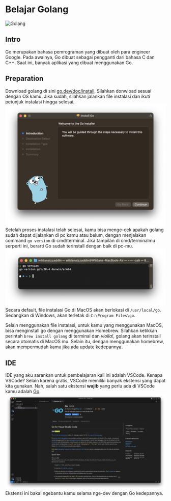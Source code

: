 # Belajar Golang
![Golang](https://global-uploads.webflow.com/6100d0111a4ed76bc1b9fd54/62217e885f52b860da9f00cc_Apa%20Itu%20Golang%3F%20Apa%20Saja%20Fungsi%20Dan%20Keunggulannya%20-%20Binar%20Academy.jpeg)

## Intro
Go merupakan bahasa pemrograman yang dibuat oleh para engineer Google. Pada awalnya, Go dibuat sebagai pengganti dari bahasa C dan C++. Saat ini, banyak aplikasi yang dibuat menggunakan Go.

## Preparation
Download golang di sini [go.dev/doc/install](https://go.dev/doc/install). Silahkan donwload sesuai dengan OS kamu. Jika sudah, silahkan jalankan file instalasi dan ikuti petunjuk instalasi hingga selesai.
![](/assets/installing-go.png)
Setelah proses instalasi telah selesai, kamu bisa menge-cek apakah golang sudah dapat dijalankan di pc kamu atau belum, dengan menjalakan command `go version` di cmd/terminal. Jika tampilan di cmd/terminalmu serperti ini, berarti Go sudah terinstall dengan baik di pc-mu.
![](/assets/go-version.png)
Secara default, file instalasi Go di MacOS akan berlokasi di `/usr/local/go`. Sedangkan di Windows, akan terletak di `C:\Program Files\go`.

Selain menggunakan file instalasi, untuk kamu yang menggunakan MacOS, bisa menginstall go dengan menggunakan Homebrew. Silahkan ketikkan perintah `brew install golang` di terminal dan _violla!_, golang akan terinstall secara otomatis di MacOS mu. Selain itu, dengan menggunakan homebrew, akan mempermudah kamu jika ada update kedepannya.

## IDE
IDE yang aku sarankan untuk pembelajaran kali ini adalah VSCode. Kenapa VSCode? Selain karena gratis, VSCode memiliki banyak ekstensi yang dapat kita gunakan. Nah, salah satu ekstensi **wajib** yang perlu ada di VSCode kamu adalah [Go](https://marketplace.visualstudio.com/items?itemName=golang.go). 
![](/assets/go-extention.png)
Ekstensi ini bakal ngebantu kamu selama nge-dev dengan Go kedepannya.